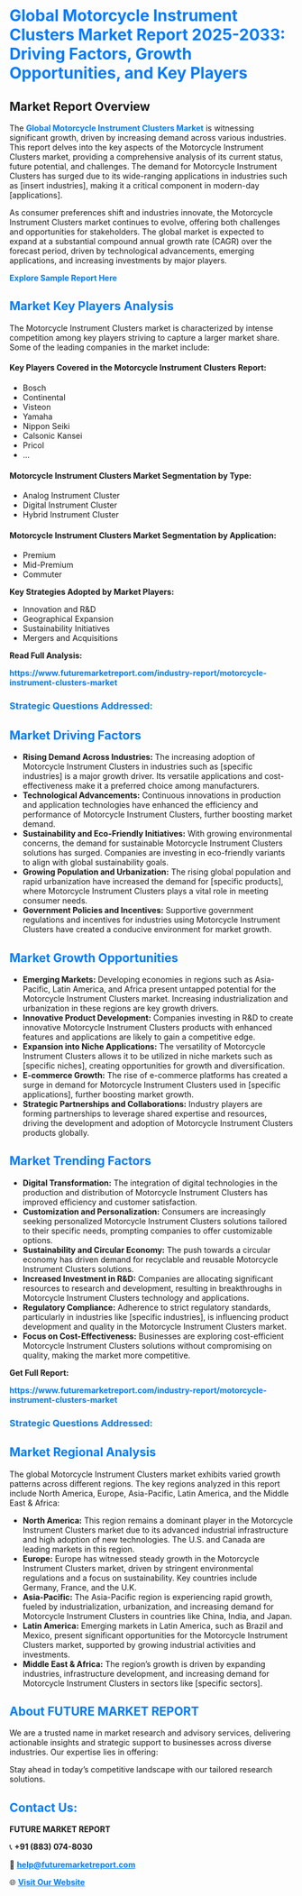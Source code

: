 <h1 style="color: #007BFF;">Global Motorcycle Instrument Clusters Market Report 2025-2033: Driving Factors, Growth Opportunities, and Key Players</h1>

<section id="overview">
<h2>Market Report Overview</h2>
<p>The <a href="https://www.futuremarketreport.com/industry-report/motorcycle-instrument-clusters-market" style="color: #007BFF; text-decoration: none;"><strong>Global Motorcycle Instrument Clusters Market</strong></a> is witnessing significant growth, driven by increasing demand across various industries. This report delves into the key aspects of the Motorcycle Instrument Clusters market, providing a comprehensive analysis of its current status, future potential, and challenges. The demand for Motorcycle Instrument Clusters has surged due to its wide-ranging applications in industries such as [insert industries], making it a critical component in modern-day [applications].</p>
<p>As consumer preferences shift and industries innovate, the Motorcycle Instrument Clusters market continues to evolve, offering both challenges and opportunities for stakeholders. The global market is expected to expand at a substantial compound annual growth rate (CAGR) over the forecast period, driven by technological advancements, emerging applications, and increasing investments by major players.</p>
</section>

<section id="overview">
<p><a href="https://www.futuremarketreport.com/request-sample/reportId=89235" style="color: #007BFF; text-decoration: none;"><strong>Explore Sample Report Here</strong></a></p>
</section>

<section id="key-players">
<h2 style="color: #007BFF;">Market Key Players Analysis</h2>
<p>The Motorcycle Instrument Clusters market is characterized by intense competition among key players striving to capture a larger market share. Some of the leading companies in the market include:</p>
<h4>Key Players Covered in the Motorcycle Instrument Clusters Report:</h4>
<ul><li>Bosch</li><li>Continental</li><li>Visteon</li><li>Yamaha</li><li>Nippon Seiki</li><li>Calsonic Kansei</li><li>Pricol</li><li>...</li></ul>
<h4>Motorcycle Instrument Clusters Market Segmentation by Type:</h4>
<ul><li>Analog Instrument Cluster</li><li>Digital Instrument Cluster</li><li>Hybrid Instrument Cluster</li></ul>

<h4>Motorcycle Instrument Clusters Market Segmentation by Application:</h4>
<ul><li>Premium</li><li>Mid-Premium</li><li>Commuter</li></ul>
<p><strong>Key Strategies Adopted by Market Players:</strong></p>
<ul>
<li>Innovation and R&D</li>
<li>Geographical Expansion</li>
<li>Sustainability Initiatives</li>
<li>Mergers and Acquisitions</li>
</ul>
</section>

<section>
<p><strong>Read Full Analysis: </strong></p><a href="https://www.futuremarketreport.com/industry-report/motorcycle-instrument-clusters-market" style="color: #007BFF; text-decoration: none;"><strong>https://www.futuremarketreport.com/industry-report/motorcycle-instrument-clusters-market</strong></a>
<h3 style="color: #007BFF;">Strategic Questions Addressed:</h3>
</section>

<section id="driving-factors">
<h2 style="color: #007BFF;">Market Driving Factors</h2>
<ul>
<li><strong>Rising Demand Across Industries:</strong> The increasing adoption of Motorcycle Instrument Clusters in industries such as [specific industries] is a major growth driver. Its versatile applications and cost-effectiveness make it a preferred choice among manufacturers.</li>
<li><strong>Technological Advancements:</strong> Continuous innovations in production and application technologies have enhanced the efficiency and performance of Motorcycle Instrument Clusters, further boosting market demand.</li>
<li><strong>Sustainability and Eco-Friendly Initiatives:</strong> With growing environmental concerns, the demand for sustainable Motorcycle Instrument Clusters solutions has surged. Companies are investing in eco-friendly variants to align with global sustainability goals.</li>
<li><strong>Growing Population and Urbanization:</strong> The rising global population and rapid urbanization have increased the demand for [specific products], where Motorcycle Instrument Clusters plays a vital role in meeting consumer needs.</li>
<li><strong>Government Policies and Incentives:</strong> Supportive government regulations and incentives for industries using Motorcycle Instrument Clusters have created a conducive environment for market growth.</li>
</ul>
</section>

<section id="growth-opportunities">
<h2 style="color: #007BFF;">Market Growth Opportunities</h2>
<ul>
<li><strong>Emerging Markets:</strong> Developing economies in regions such as Asia-Pacific, Latin America, and Africa present untapped potential for the Motorcycle Instrument Clusters market. Increasing industrialization and urbanization in these regions are key growth drivers.</li>
<li><strong>Innovative Product Development:</strong> Companies investing in R&D to create innovative Motorcycle Instrument Clusters products with enhanced features and applications are likely to gain a competitive edge.</li>
<li><strong>Expansion into Niche Applications:</strong> The versatility of Motorcycle Instrument Clusters allows it to be utilized in niche markets such as [specific niches], creating opportunities for growth and diversification.</li>
<li><strong>E-commerce Growth:</strong> The rise of e-commerce platforms has created a surge in demand for Motorcycle Instrument Clusters used in [specific applications], further boosting market growth.</li>
<li><strong>Strategic Partnerships and Collaborations:</strong> Industry players are forming partnerships to leverage shared expertise and resources, driving the development and adoption of Motorcycle Instrument Clusters products globally.</li>
</ul>
</section>

<section id="trending-factors">
<h2 style="color: #007BFF;">Market Trending Factors</h2>
<ul>
<li><strong>Digital Transformation:</strong> The integration of digital technologies in the production and distribution of Motorcycle Instrument Clusters has improved efficiency and customer satisfaction.</li>
<li><strong>Customization and Personalization:</strong> Consumers are increasingly seeking personalized Motorcycle Instrument Clusters solutions tailored to their specific needs, prompting companies to offer customizable options.</li>
<li><strong>Sustainability and Circular Economy:</strong> The push towards a circular economy has driven demand for recyclable and reusable Motorcycle Instrument Clusters solutions.</li>
<li><strong>Increased Investment in R&D:</strong> Companies are allocating significant resources to research and development, resulting in breakthroughs in Motorcycle Instrument Clusters technology and applications.</li>
<li><strong>Regulatory Compliance:</strong> Adherence to strict regulatory standards, particularly in industries like [specific industries], is influencing product development and quality in the Motorcycle Instrument Clusters market.</li>
<li><strong>Focus on Cost-Effectiveness:</strong> Businesses are exploring cost-efficient Motorcycle Instrument Clusters solutions without compromising on quality, making the market more competitive.</li>
</ul>
</section>

<section>
<p><strong>Get Full Report: </strong></p><a href="https://www.futuremarketreport.com/industry-report/motorcycle-instrument-clusters-market" style="color: #007BFF; text-decoration: none;"><strong>https://www.futuremarketreport.com/industry-report/motorcycle-instrument-clusters-market</strong></a>
<h3 style="color: #007BFF;">Strategic Questions Addressed:</h3>
</section>


<section id="regional-analysis">
<h2 style="color: #007BFF;">Market Regional Analysis</h2>
<p>The global Motorcycle Instrument Clusters market exhibits varied growth patterns across different regions. The key regions analyzed in this report include North America, Europe, Asia-Pacific, Latin America, and the Middle East & Africa:</p>
<ul>
<li><strong>North America:</strong> This region remains a dominant player in the Motorcycle Instrument Clusters market due to its advanced industrial infrastructure and high adoption of new technologies. The U.S. and Canada are leading markets in this region.</li>
<li><strong>Europe:</strong> Europe has witnessed steady growth in the Motorcycle Instrument Clusters market, driven by stringent environmental regulations and a focus on sustainability. Key countries include Germany, France, and the U.K.</li>
<li><strong>Asia-Pacific:</strong> The Asia-Pacific region is experiencing rapid growth, fueled by industrialization, urbanization, and increasing demand for Motorcycle Instrument Clusters in countries like China, India, and Japan.</li>
<li><strong>Latin America:</strong> Emerging markets in Latin America, such as Brazil and Mexico, present significant opportunities for the Motorcycle Instrument Clusters market, supported by growing industrial activities and investments.</li>
<li><strong>Middle East & Africa:</strong> The region’s growth is driven by expanding industries, infrastructure development, and increasing demand for Motorcycle Instrument Clusters in sectors like [specific sectors].</li>
</ul>
</section>

<footer>
<h2 style="color: #007BFF;">About FUTURE MARKET REPORT</h2>
<p>We are a trusted name in market research and advisory services, delivering actionable insights and strategic support to businesses across diverse industries. Our expertise lies in offering:</p>

<p>Stay ahead in today’s competitive landscape with our tailored research solutions.</p>

<h2 style="color: #007BFF;">Contact Us:</h2>
<p><strong>FUTURE MARKET REPORT</strong></p>
<p>📞 <strong>+91 (883) 074-8030</strong></p>
<p>📧 <strong><a href="mailto:help@futuremarketreport.com" style="color: #007BFF;">help@futuremarketreport.com</a></strong></p>
<p>🌐 <strong><a href="https://www.futuremarketreport.com/" style="color: #007BFF;">Visit Our Website</a></strong></p>
</footer>